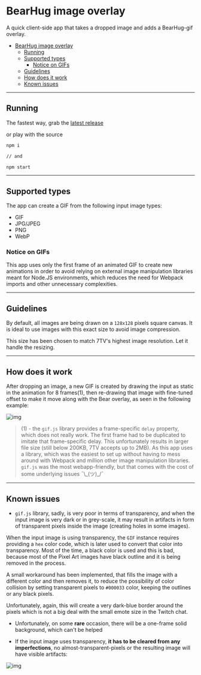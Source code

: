 # BearHug image overlay

A quick client-side app that takes a dropped image and adds a BearHug-gif overlay.

- [BearHug image overlay](#bearhug-image-overlay)
  - [Running](#running)
  - [Supported types](#supported-types)
    - [Notice on GIFs](#notice-on-gifs)
  - [Guidelines](#guidelines)
  - [How does it work](#how-does-it-work)
  - [Known issues](#known-issues)

---

## Running

The fastest way, grab the [latest release](https://github.com/DarkStoorM/BearHug-GIF-Overlay-For-7TV-Emotes/releases)

or play with the source

```bash
npm i

// and

npm start
```

---

## Supported types

The app can create a GIF from the following input image types:

- GIF
- JPG/JPEG
- PNG
- WebP

### Notice on GIFs

This app uses only the first frame of an animated GIF to create new animations in order to avoid relying on external image manipulation libraries meant for Node.JS environments, which reduces the need for Webpack imports and other unnecessary complexities.

---

## Guidelines

By default, all images are being drawn on a `128x128` pixels square canvas. It is ideal to use images with this exact size to avoid image compression.

This size has been chosen to match 7TV's highest image resolution. Let it handle the resizing.

---

## How does it work

After dropping an image, a new GIF is created by drawing the input as static in the animation for 8 frames(1), then re-drawing that image with fine-tuned offset to make it move along with the Bear overlay, as seen in the following example:

![img](https://user-images.githubusercontent.com/7021295/210149949-c311c659-bc11-4ad8-a7a0-a7395d3b4382.gif)

> (1) - the `gif.js` library provides a frame-specific `delay` property, which does not really work. The first frame had to be duplicated to imitate that frame-specific delay. This unfortunately results in larger file size (still below 200KB, 7TV accepts up to 2MB). As this app uses a library, which was the easiest to set up without having to mess around with Webpack and million other image manipulation libraries. `gif.js` was the most webapp-friendly, but that comes with the cost of some underlying issues ¯\\\_(ツ)\_/¯

---

## Known issues

- `gif.js` library, sadly, is very poor in terms of transparency, and when the input image is very dark or in grey-scale, it may result in artifacts in form of transparent pixels inside the image (creating holes in some images).

When the input image is using transparency, the `GIF` instance requires providing a `hex` color code, which is later used to convert that color into transparency. Most of the time, a black color is used and this is bad, because most of the Pixel Art images have black outline and it is being removed in the process.

A small workaround has been implemented, that fills the image with a different color and then removes it, to reduce the possibility of color collision by setting transparent pixels to `#000033` color, keeping the outlines or any black pixels.

Unfortunately, again, this will create a very dark-blue border around the pixels which is not a big deal with the small emote size in the Twitch chat.

- Unfortunately, on some **rare** occasion, there will be a one-frame solid background, which can't be helped

- If the input image uses transparency, **it has to be cleared from any imperfections**, no almost-transparent-pixels or the resulting image will have visible artifacts:

![img](https://user-images.githubusercontent.com/7021295/210152126-b36096df-5230-4d88-8058-78059d537c4f.png)
